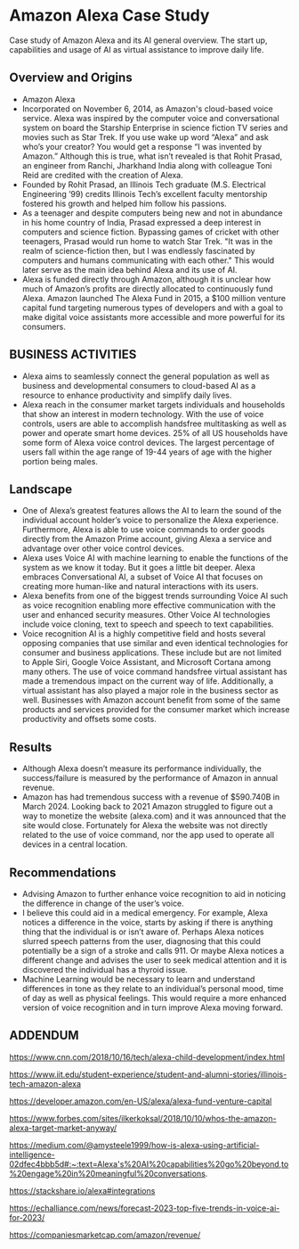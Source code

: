 # Amazon Alexa Case Study
Case study of Amazon Alexa and its AI general overview. The start up, capabilities and usage of AI as virtual assistance to improve daily life. 
## Overview and Origins
* Amazon Alexa
* Incorporated on November 6, 2014, as Amazon's cloud-based voice service. Alexa was inspired by the computer voice and conversational system on board the Starship Enterprise in science fiction TV series and movies such as Star Trek.
If you use wake up word “Alexa” and ask who’s your creator? You would get a response “I was invented by Amazon.” Although this is true, what isn’t revealed is that Rohit Prasad, an engineer from Ranchi, Jharkhand India along with colleague Toni Reid are credited with the creation of Alexa.
* Founded by Rohit Prasad, an Illinois Tech graduate (M.S. Electrical Engineering ’99) credits Illinois Tech’s excellent faculty mentorship fostered his growth and helped him follow his passions. 
* As a teenager and despite computers being new and not in abundance in his home country of India, Prasad expressed a deep interest in computers and science fiction. Bypassing games of cricket with other teenagers, Prasad would run home to watch Star Trek. "It was in the realm of science-fiction then, but I was endlessly fascinated by computers and humans communicating with each other." This would later serve as the main idea behind Alexa and its use of AI.
* Alexa is funded directly through Amazon, although it is unclear how much of Amazon’s profits are directly allocated to continuously fund Alexa. Amazon launched The Alexa Fund in 2015, a $100 million venture capital fund targeting numerous types of developers and with a goal to make digital voice assistants more accessible and more powerful for its consumers.
## BUSINESS ACTIVITIES
* Alexa aims to seamlessly connect the general population as well as business and developmental consumers to cloud-based AI as a resource to enhance productivity and simplify daily lives. 
* Alexa reach in the consumer market targets individuals and households that show an interest in modern technology. With the use of voice controls, users are able to accomplish handsfree multitasking as well as power and operate smart home devices. 25% of all US households have some form of Alexa voice control devices. The largest percentage of users fall within the age range of 19-44 years of age with the higher portion being males.  
## Landscape
* One of Alexa’s greatest features allows the AI to learn the sound of the individual account holder’s voice to personalize the Alexa experience. Furthermore, Alexa is able to use voice commands to order goods directly from the Amazon Prime account, giving Alexa a service and advantage over other voice control devices. 
* Alexa uses Voice AI with machine learning to enable the functions of the system as we know it today. But it goes a little bit deeper. Alexa embraces Conversational AI, a subset of Voice AI that focuses on creating more human-like and natural interactions with its users. 
* Alexa benefits from one of the biggest trends surrounding Voice AI such as voice recognition enabling more effective communication with the user and enhanced security measures. Other Voice AI technologies include voice cloning, text to speech and speech to text capabilities.
* Voice recognition AI is a highly competitive field and hosts several opposing companies that use similar and even identical technologies for consumer and business applications. These include but are not limited to Apple Siri, Google Voice Assistant, and Microsoft Cortana among many others. 
The use of voice command handsfree virtual assistant has made a tremendous impact on the current way of life. Additionally, a virtual assistant has also played a major role in the business sector as well. Businesses with Amazon account benefit from some of the same products and services provided for the consumer market which increase productivity and offsets some costs. 
## Results
* Although Alexa doesn’t measure its performance individually, the success/failure is measured by the performance of Amazon in annual revenue. 
* Amazon has had tremendous success with a revenue of $590.740B in March 2024. Looking back to 2021 Amazon struggled to figure out a way to monetize the website (alexa.com) and it was announced that the site would close. Fortunately for Alexa the website was not directly related to the use of voice command, nor the app used to operate all devices in a central location. 
## Recommendations
* Advising Amazon to further enhance voice recognition to aid in noticing the difference in change of the user’s voice. 
* I believe this could aid in a medical emergency. For example, Alexa notices a difference in the voice, starts by asking if there is anything thing that the individual is or isn’t aware of. Perhaps Alexa notices slurred speech patterns from the user, diagnosing that this could potentially be a sign of a stroke and calls 911. Or maybe Alexa notices a different change and advises the user to seek medical attention and it is discovered the individual has a thyroid issue. 
* Machine Learning would be necessary to learn and understand differences in tone as they relate to an individual’s personal mood, time of day as well as physical feelings. This would require a more enhanced version of voice recognition and in turn improve Alexa moving forward. 

## ADDENDUM
 https://www.cnn.com/2018/10/16/tech/alexa-child-development/index.html

 https://www.iit.edu/student-experience/student-and-alumni-stories/illinois-tech-amazon-alexa

 https://developer.amazon.com/en-US/alexa/alexa-fund-venture-capital
 
 https://www.forbes.com/sites/ilkerkoksal/2018/10/10/whos-the-amazon-alexa-target-market-anyway/

 https://medium.com/@amysteele1999/how-is-alexa-using-artificial-intelligence-02dfec4bbb5d#:~:text=Alexa's%20AI%20capabilities%20go%20beyond,to%20engage%20in%20meaningful%20conversations.

 https://stackshare.io/alexa#integrations

 https://echalliance.com/news/forecast-2023-top-five-trends-in-voice-ai-for-2023/

 https://companiesmarketcap.com/amazon/revenue/


